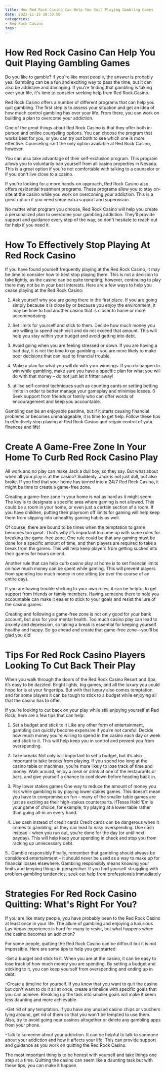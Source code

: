 ```yaml
---
title: How Red Rock Casino Can Help You Quit Playing Gambling Games
date: 2022-11-15 10:39:50
categories:
- Red Rock Casino
tags:
---
```



#  How Red Rock Casino Can Help You Quit Playing Gambling Games

Do you like to gamble? If you're like most people, the answer is probably yes. Gambling can be a fun and exciting way to pass the time, but it can also be addictive and damaging. If you're finding that gambling is taking over your life, it's time to consider seeking help from Red Rock Casino.

Red Rock Casino offers a number of different programs that can help you quit gambling. The first step is to assess your situation and get an idea of how much control gambling has over your life. From there, you can work on building a plan to overcome your addiction.

One of the great things about Red Rock Casino is that they offer both in-person and online counseling options. You can choose the program that works best for you, or you can try out both to see which one is more effective. Counseling isn't the only option available at Red Rock Casino, however.

You can also take advantage of their self-exclusion program. This program allows you to voluntarily ban yourself from all casino properties in Nevada. This is a great option if you're not comfortable with talking to a counselor or if you don't live close to a casino.

If you're looking for a more hands-on approach, Red Rock Casino also offers residential treatment programs. These programs allow you to stay on-site at the casino while you work on overcoming your addiction. This is a great option if you need some extra support and supervision.

No matter what program you choose, Red Rock Casino will help you create a personalized plan to overcome your gambling addiction. They'll provide support and guidance every step of the way, so don't hesitate to reach out for help if you need it.

#  How To Effectively Stop Playing At Red Rock Casino 

If you have found yourself frequently playing at the Red Rock Casino, it may be time to consider how to best stop playing there. This is not a decision to take lightly, as the casino can be quite tempting; however, continuing to play there may not be in your best interests. Here are a few ways to help you cease playing at the Red Rock Casino:

1. Ask yourself why you are going there in the first place. If you are going simply because it is close by or because you enjoy the environment, it may be time to find another casino that is closer to home or more accommodating.

2. Set limits for yourself and stick to them. Decide how much money you are willing to spend each visit and do not exceed that amount. This will help you stay within your budget and avoid getting into debt.

3. Avoid going when you are feeling stressed or down. If you are having a bad day, it is not the time to go gambling – you are more likely to make poor decisions that can lead to financial trouble.

4. Make a plan for what you will do with your winnings. If you do happen to win while gambling, make sure you have a specific plan for what you will do with that money – do not just let it fritter away!

5. utilise self-control techniques such as counting cards or setting betting limits in order to better manage your gameplay and minimise losses. 
6 Seek support from friends or family who can offer words of encouragement and keep you accountable. 

 Gambling can be an enjoyable pastime, but if it starts causing financial problems or becomes unmanageable, it is time to get help. Follow these tips to effectively stop playing at Red Rock Casino and regain control of your finances and life!

#  Create A Game-Free Zone In Your Home To Curb Red Rock Casino Play 

All work and no play can make Jack a dull boy, so they say. But what about when all your play is at the casino? Suddenly, Jack is not just dull, but also broke. If you find that your home has turned into a 24/7 Red Rock Casino, it might be time to create a game-free zone.

Creating a game-free zone in your home is not as hard as it might seem. The key is to designate a specific area where gaming is not allowed. This could be a room in your home, or even just a certain section of a room. If you have children, putting their playroom off limits for gaming will help keep them from slipping into unhealthy gaming habits as well.

Of course, there are bound to be times when the temptation to game becomes too great. That’s why it’s important to come up with some rules for breaking the game-free zone. One rule could be that any gaming must be done for a specific amount of time, and then players are required to take a break from the games. This will help keep players from getting sucked into their games for hours on end.

Another rule that can help curb casino play at home is to set financial limits on how much money can be spent while gaming. This will prevent players from spending too much money in one sitting (or over the course of an entire day).

If you are having trouble sticking to your own rules, it can be helpful to get support from friends or family members. Having someone there to hold you accountable can make it easier to stick to your goals and resist the lure of the casino games. 

Creating and following a game-free zone is not only good for your bank account, but also for your mental health. Too much casino play can lead to anxiety and depression, so taking a break is essential for keeping yourself healthy and happy. So go ahead and create that game-free zone—you’ll be glad you did!

#  Tips For Red Rock Casino Players Looking To Cut Back Their Play 

When you walk through the doors of the Red Rock Casino Resort and Spa, it’s easy to be dazzled. Bright lights, big games, and all the luxury you could hope for is at your fingertips. But with that luxury also comes temptation, and for some players it can be tough to stick to a budget while enjoying all that the casino has to offer.

If you’re looking to cut back on your play while still enjoying yourself at Red Rock, here are a few tips that can help:

1. Set a budget and stick to it
Like any other form of entertainment, gambling can quickly become expensive if you’re not careful. Decide how much money you’re willing to spend in the casino each day or week and stick to it. This will help keep you in control and prevent you from overspending.

2. Take breaks
Not only is it important to set a budget, but it’s also important to take breaks from playing. If you spend too long at the casino table or machines, you’re more likely to lose track of time and money. Walk around, enjoy a meal or drink at one of the restaurants or bars, and give yourself a chance to cool down before heading back in.

3. Play lower stakes games
One way to reduce the amount of money you risk while gambling is by playing lower stakes games. This doesn’t mean you have to compromise on fun – many of the smaller table games are just as exciting as their high-stakes counterparts. IfTexas Hold ‘Em is your game of choice, for example, try playing at a lower table rather than going all-in on every hand.

4. Use cash instead of credit cards
Credit cards can be dangerous when it comes to gambling, as they can lead to easy overspending. Use cash instead – when you run out, you’re done for the day (or until next payday). This will help keep your spending in check and stop you from racking up unnecessary debt.

5.. Gamble responsibly
Finally, remember that gambling should always be considered entertainment – it should never be used as a way to make up for financial losses elsewhere. Gambling responsibly means knowing your limits and keeping things in perspective. If you find yourself struggling with problem gambling tendencies, seek out help from professionals immediately

#  Strategies For Red Rock Casino Quitting: What's Right For You?

If you are like many people, you have probably been to the Red Rock Casino at least once in your life. The allure of gambling and enjoying a luxurious Las Vegas experience is hard for many to resist, but what happens when the casino becomes an addiction?

For some people, quitting the Red Rock Casino can be difficult but it is not impossible. Here are some tips to help you get started:

-Set a budget and stick to it. When you are at the casino, it can be easy to lose track of how much money you are spending. By setting a budget and sticking to it, you can keep yourself from overspending and ending up in debt.

-Create a timeline for yourself. If you know that you want to quit the casino but don't want to do it all at once, create a timeline with specific goals that you can achieve. Breaking up the task into smaller goals will make it seem less daunting and more achievable.

-Get rid of any temptation. If you have any unused casino chips or vouchers lying around, get rid of them so that you won't be tempted to use them. Also, try to avoid going near casinos altogether or delete any gambling apps from your phone.

-Talk to someone about your addiction. It can be helpful to talk to someone about your addiction and how it affects your life. This can provide support and guidance as you work on quitting the Red Rock Casino.

The most important thing is to be honest with yourself and take things one step at a time. Quitting the casino can seem like a daunting task but with these tips, you can make it happen.